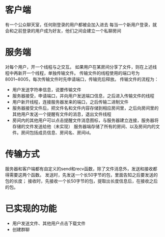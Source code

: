 
# 客户端
有一个公众聊天室，任何刚登录的用户都被会加入进去
每当一个新用户登录，就会和之前登录的用户成为好友，他们之间会建立一个私聊房间


# 服务端
对每个用户，开一个线程与之交互。
如果用户在某房间分享了文件，则在上述线程中再新开一个线程，单独传输文件。
传输文件的线程使用的端口号为8001~8005，每次传输文件时先申请端口，传输完后释放。
传输文件的流程为：
- 用户发送字符串信息，说要传输文件
- 服务器接受，申请端口，并向用户发送端口信息，之后进入传输文件的线程
- 用户新开线程，连接服务器发来的端口，之后传输二进制文件
- 服务器接受文件后，把文件名和文件内容存储到相应房间里，之后向房间里的其他用户发送一个提醒有文件的消息，退出文件线程
- 房间内的其他用户可以点击提醒文件消息图标，与服务器建立连接，服务器将存储的文件发送给他（未实现）
服务器端存储了所有的房间、以及房间内的文件。房间包括成员信息、房间名、房间id。


# 传输方式
服务器和客户端都有自定义的send和recv函数，除了文件消息外，发送和接收都得需要这两个函数。
发送时，先发送一个长50字节的包，里面告知之后要发送的包的长度；
接收时，先接收一个长50字节的包，提取出长度信息后，在接收之后的包。

# 已实现的功能
- 用户发送文件、其他用户点击下载文件
- 创建群聊
